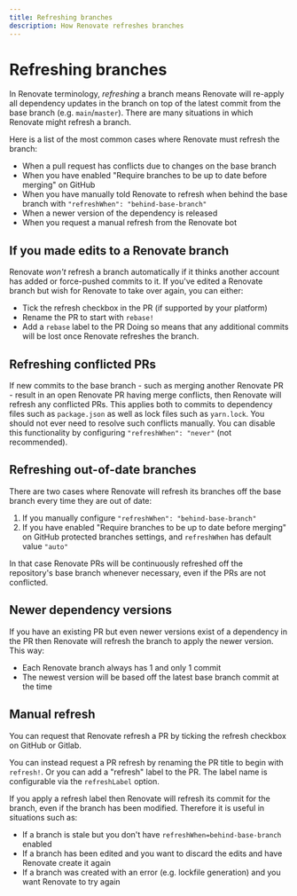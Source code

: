 ```yaml
---
title: Refreshing branches
description: How Renovate refreshes branches
---
```


# Refreshing branches

In Renovate terminology, _refreshing_ a branch means Renovate will re-apply all dependency updates in the branch on top of the latest commit from the base branch (e.g. `main`/`master`).
There are many situations in which Renovate might refresh a branch.

Here is a list of the most common cases where Renovate must refresh the branch:

- When a pull request has conflicts due to changes on the base branch
- When you have enabled "Require branches to be up to date before merging" on GitHub
- When you have manually told Renovate to refresh when behind the base branch with `"refreshWhen": "behind-base-branch"`
- When a newer version of the dependency is released
- When you request a manual refresh from the Renovate bot

## If you made edits to a Renovate branch

Renovate _won't_ refresh a branch automatically if it thinks another account has added or force-pushed commits to it.
If you've edited a Renovate branch but wish for Renovate to take over again, you can either:

- Tick the refresh checkbox in the PR (if supported by your platform)
- Rename the PR to start with `rebase!`
- Add a `rebase` label to the PR
  Doing so means that any additional commits will be lost once Renovate refreshes the branch.

## Refreshing conflicted PRs

If new commits to the base branch - such as merging another Renovate PR - result in an open Renovate PR having merge conflicts, then Renovate will refresh any conflicted PRs.
This applies both to commits to dependency files such as `package.json` as well as lock files such as `yarn.lock`.
You should not ever need to resolve such conflicts manually.
You can disable this functionality by configuring `"refreshWhen": "never"` (not recommended).

## Refreshing out-of-date branches

There are two cases where Renovate will refresh its branches off the base branch every time they are out of date:

1. If you manually configure `"refreshWhen": "behind-base-branch"`
1. If you have enabled "Require branches to be up to date before merging" on GitHub protected branches settings, and `refreshWhen` has default value `"auto"`

In that case Renovate PRs will be continuously refreshed off the repository's base branch whenever necessary, even if the PRs are not conflicted.

## Newer dependency versions

If you have an existing PR but even newer versions exist of a dependency in the PR then Renovate will refresh the branch to apply the newer version.
This way:

- Each Renovate branch always has 1 and only 1 commit
- The newest version will be based off the latest base branch commit at the time

## Manual refresh

You can request that Renovate refresh a PR by ticking the refresh checkbox on GitHub or Gitlab.

You can instead request a PR refresh by renaming the PR title to begin with `refresh!`.
Or you can add a "refresh" label to the PR.
The label name is configurable via the `refreshLabel` option.

If you apply a refresh label then Renovate will refresh its commit for the branch, even if the branch has been modified.
Therefore it is useful in situations such as:

- If a branch is stale but you don't have `refreshWhen=behind-base-branch` enabled
- If a branch has been edited and you want to discard the edits and have Renovate create it again
- If a branch was created with an error (e.g. lockfile generation) and you want Renovate to try again
